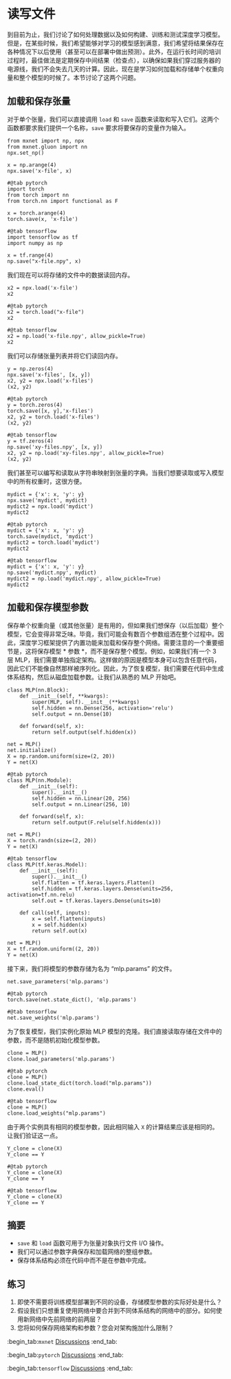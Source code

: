 # 读写文件

到目前为止，我们讨论了如何处理数据以及如何构建、训练和测试深度学习模型。但是，在某些时候，我们希望能够对学习的模型感到满意，我们希望将结果保存在各种情况下以后使用（甚至可以在部署中做出预测）。此外，在运行长时间的培训过程时，最佳做法是定期保存中间结果（检查点），以确保如果我们穿过服务器的电源线，我们不会失去几天的计算。因此，现在是学习如何加载和存储单个权重向量和整个模型的时候了。本节讨论了这两个问题。

## 加载和保存张量

对于单个张量，我们可以直接调用 `load` 和 `save` 函数来读取和写入它们。这两个函数都要求我们提供一个名称，`save` 要求将要保存的变量作为输入。

```{.python .input}
from mxnet import np, npx
from mxnet.gluon import nn
npx.set_np()

x = np.arange(4)
npx.save('x-file', x)
```

```{.python .input}
#@tab pytorch
import torch
from torch import nn
from torch.nn import functional as F

x = torch.arange(4)
torch.save(x, 'x-file')
```

```{.python .input}
#@tab tensorflow
import tensorflow as tf
import numpy as np

x = tf.range(4)
np.save("x-file.npy", x)
```

我们现在可以将存储的文件中的数据读回内存。

```{.python .input}
x2 = npx.load('x-file')
x2
```

```{.python .input}
#@tab pytorch
x2 = torch.load("x-file")
x2
```

```{.python .input}
#@tab tensorflow
x2 = np.load('x-file.npy', allow_pickle=True)
x2
```

我们可以存储张量列表并将它们读回内存。

```{.python .input}
y = np.zeros(4)
npx.save('x-files', [x, y])
x2, y2 = npx.load('x-files')
(x2, y2)
```

```{.python .input}
#@tab pytorch
y = torch.zeros(4)
torch.save([x, y],'x-files')
x2, y2 = torch.load('x-files')
(x2, y2)
```

```{.python .input}
#@tab tensorflow
y = tf.zeros(4)
np.save('xy-files.npy', [x, y])
x2, y2 = np.load('xy-files.npy', allow_pickle=True)
(x2, y2)
```

我们甚至可以编写和读取从字符串映射到张量的字典。当我们想要读取或写入模型中的所有权重时，这很方便。

```{.python .input}
mydict = {'x': x, 'y': y}
npx.save('mydict', mydict)
mydict2 = npx.load('mydict')
mydict2
```

```{.python .input}
#@tab pytorch
mydict = {'x': x, 'y': y}
torch.save(mydict, 'mydict')
mydict2 = torch.load('mydict')
mydict2
```

```{.python .input}
#@tab tensorflow
mydict = {'x': x, 'y': y}
np.save('mydict.npy', mydict)
mydict2 = np.load('mydict.npy', allow_pickle=True)
mydict2
```

## 加载和保存模型参数

保存单个权重向量（或其他张量）是有用的，但如果我们想保存（以后加载）整个模型，它会变得非常乏味。毕竟，我们可能会有数百个参数组洒在整个过程中。因此，深度学习框架提供了内置功能来加载和保存整个网络。需要注意的一个重要细节是，这将保存模型 * 参数 *，而不是保存整个模型。例如，如果我们有一个 3 层 MLP，我们需要单独指定架构。这样做的原因是模型本身可以包含任意代码，因此它们不能像自然那样被序列化。因此，为了恢复模型，我们需要在代码中生成体系结构，然后从磁盘加载参数。让我们从熟悉的 MLP 开始吧。

```{.python .input}
class MLP(nn.Block):
    def __init__(self, **kwargs):
        super(MLP, self).__init__(**kwargs)
        self.hidden = nn.Dense(256, activation='relu')
        self.output = nn.Dense(10)

    def forward(self, x):
        return self.output(self.hidden(x))

net = MLP()
net.initialize()
X = np.random.uniform(size=(2, 20))
Y = net(X)
```

```{.python .input}
#@tab pytorch
class MLP(nn.Module):
    def __init__(self):
        super().__init__()
        self.hidden = nn.Linear(20, 256)
        self.output = nn.Linear(256, 10)

    def forward(self, x):
        return self.output(F.relu(self.hidden(x)))

net = MLP()
X = torch.randn(size=(2, 20))
Y = net(X)
```

```{.python .input}
#@tab tensorflow
class MLP(tf.keras.Model):
    def __init__(self):
        super().__init__()
        self.flatten = tf.keras.layers.Flatten()
        self.hidden = tf.keras.layers.Dense(units=256, activation=tf.nn.relu)
        self.out = tf.keras.layers.Dense(units=10)

    def call(self, inputs):
        x = self.flatten(inputs)
        x = self.hidden(x)
        return self.out(x)

net = MLP()
X = tf.random.uniform((2, 20))
Y = net(X)
```

接下来，我们将模型的参数存储为名为 “mlp.params” 的文件。

```{.python .input}
net.save_parameters('mlp.params')
```

```{.python .input}
#@tab pytorch
torch.save(net.state_dict(), 'mlp.params')
```

```{.python .input}
#@tab tensorflow
net.save_weights('mlp.params')
```

为了恢复模型，我们实例化原始 MLP 模型的克隆。我们直接读取存储在文件中的参数，而不是随机初始化模型参数。

```{.python .input}
clone = MLP()
clone.load_parameters('mlp.params')
```

```{.python .input}
#@tab pytorch
clone = MLP()
clone.load_state_dict(torch.load("mlp.params"))
clone.eval()
```

```{.python .input}
#@tab tensorflow
clone = MLP()
clone.load_weights("mlp.params")
```

由于两个实例具有相同的模型参数，因此相同输入 `X` 的计算结果应该是相同的。让我们验证这一点。

```{.python .input}
Y_clone = clone(X)
Y_clone == Y
```

```{.python .input}
#@tab pytorch
Y_clone = clone(X)
Y_clone == Y
```

```{.python .input}
#@tab tensorflow
Y_clone = clone(X)
Y_clone == Y
```

## 摘要

* `save` 和 `load` 函数可用于为张量对象执行文件 I/O 操作。
* 我们可以通过参数字典保存和加载网络的整组参数。
* 保存体系结构必须在代码中而不是在参数中完成。

## 练习

1. 即使不需要将训练模型部署到不同的设备，存储模型参数的实际好处是什么？
1. 假设我们只想重复使用网络中要合并到不同体系结构的网络中的部分。如何使用新网络中先前网络的前两层？
1. 您将如何保存网络架构和参数？您会对架构施加什么限制？

:begin_tab:`mxnet`
[Discussions](https://discuss.d2l.ai/t/60)
:end_tab:

:begin_tab:`pytorch`
[Discussions](https://discuss.d2l.ai/t/61)
:end_tab:

:begin_tab:`tensorflow`
[Discussions](https://discuss.d2l.ai/t/327)
:end_tab:
